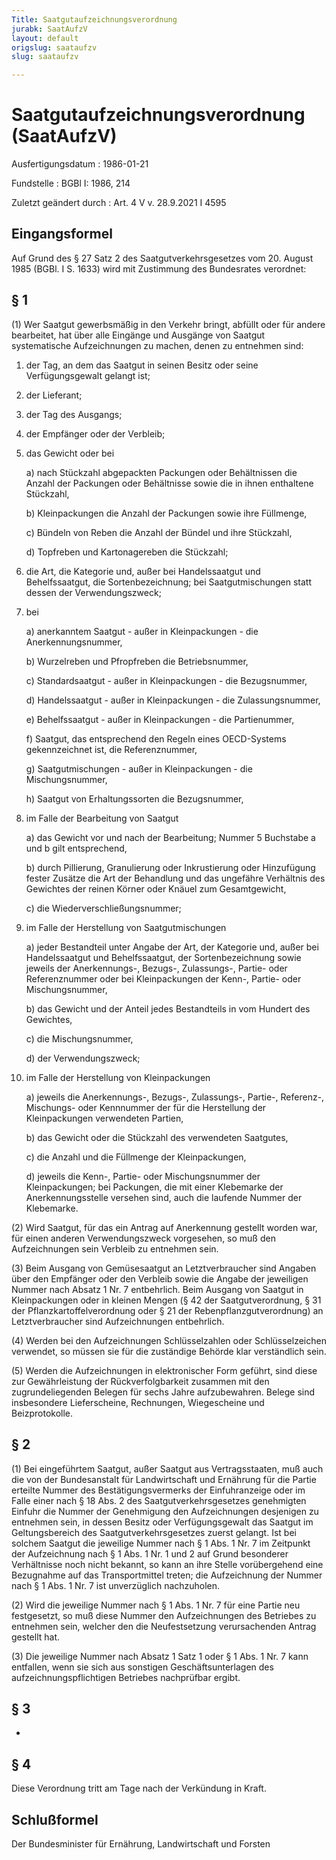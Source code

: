 ```yaml
---
Title: Saatgutaufzeichnungsverordnung
jurabk: SaatAufzV
layout: default
origslug: saataufzv
slug: saataufzv

---
```


# Saatgutaufzeichnungsverordnung (SaatAufzV)

Ausfertigungsdatum
:   1986-01-21

Fundstelle
:   BGBl I: 1986, 214

Zuletzt geändert durch
:   Art. 4 V v. 28.9.2021 I 4595


## Eingangsformel

Auf Grund des § 27 Satz 2 des Saatgutverkehrsgesetzes vom 20. August 1985 (BGBl. I S. 1633) wird mit Zustimmung des Bundesrates verordnet:


## § 1

(1) Wer Saatgut gewerbsmäßig in den Verkehr bringt, abfüllt oder für andere bearbeitet, hat über alle Eingänge und Ausgänge von Saatgut systematische Aufzeichnungen zu machen, denen zu entnehmen sind:

1.  der Tag, an dem das Saatgut in seinen Besitz oder seine Verfügungsgewalt gelangt ist;


2.  der Lieferant;


3.  der Tag des Ausgangs;


4.  der Empfänger oder der Verbleib;


5.  das Gewicht oder bei

    a)  nach Stückzahl abgepackten Packungen oder Behältnissen die Anzahl der Packungen oder Behältnisse sowie die in ihnen enthaltene Stückzahl,


    b)  Kleinpackungen die Anzahl der Packungen sowie ihre Füllmenge,


    c)  Bündeln von Reben die Anzahl der Bündel und ihre Stückzahl,


    d)  Topfreben und Kartonagereben die Stückzahl;





6.  die Art, die Kategorie und, außer bei Handelssaatgut und Behelfssaatgut, die Sortenbezeichnung; bei Saatgutmischungen statt dessen der Verwendungszweck;


7.  bei

    a)  anerkanntem Saatgut - außer in Kleinpackungen - die Anerkennungsnummer,


    b)  Wurzelreben und Pfropfreben die Betriebsnummer,


    c)  Standardsaatgut - außer in Kleinpackungen - die Bezugsnummer,


    d)  Handelssaatgut - außer in Kleinpackungen - die Zulassungsnummer,


    e)  Behelfssaatgut - außer in Kleinpackungen - die Partienummer,


    f)  Saatgut, das entsprechend den Regeln eines OECD-Systems gekennzeichnet ist, die Referenznummer,


    g)  Saatgutmischungen - außer in Kleinpackungen - die Mischungsnummer,


    h)  Saatgut von Erhaltungssorten die Bezugsnummer,





8.  im Falle der Bearbeitung von Saatgut

    a)  das Gewicht vor und nach der Bearbeitung; Nummer 5 Buchstabe a und b gilt entsprechend,


    b)  durch Pillierung, Granulierung oder Inkrustierung oder Hinzufügung fester Zusätze die Art der Behandlung und das ungefähre Verhältnis des Gewichtes der reinen Körner oder Knäuel zum Gesamtgewicht,


    c)  die Wiederverschließungsnummer;





9.  im Falle der Herstellung von Saatgutmischungen

    a)  jeder Bestandteil unter Angabe der Art, der Kategorie und, außer bei Handelssaatgut und Behelfssaatgut, der Sortenbezeichnung sowie jeweils der Anerkennungs-, Bezugs-, Zulassungs-, Partie- oder Referenznummer oder bei Kleinpackungen der Kenn-, Partie- oder Mischungsnummer,


    b)  das Gewicht und der Anteil jedes Bestandteils in vom Hundert des Gewichtes,


    c)  die Mischungsnummer,


    d)  der Verwendungszweck;





10. im Falle der Herstellung von Kleinpackungen

    a)  jeweils die Anerkennungs-, Bezugs-, Zulassungs-, Partie-, Referenz-, Mischungs- oder
        Kennnummer                          der für die Herstellung der Kleinpackungen verwendeten Partien,


    b)  das Gewicht oder die Stückzahl des verwendeten Saatgutes,


    c)  die Anzahl und die Füllmenge der Kleinpackungen,


    d)  jeweils die Kenn-, Partie- oder Mischungsnummer der Kleinpackungen; bei Packungen, die mit einer Klebemarke der Anerkennungsstelle versehen sind, auch die laufende Nummer der Klebemarke.







(2) Wird Saatgut, für das ein Antrag auf Anerkennung gestellt worden war, für einen anderen Verwendungszweck vorgesehen, so muß den Aufzeichnungen sein Verbleib zu entnehmen sein.

(3) Beim Ausgang von Gemüsesaatgut an Letztverbraucher sind Angaben über den Empfänger oder den Verbleib sowie die Angabe der jeweiligen Nummer nach Absatz 1 Nr. 7 entbehrlich. Beim Ausgang von Saatgut in Kleinpackungen oder in kleinen Mengen (§ 42 der Saatgutverordnung, § 31 der Pflanzkartoffelverordnung oder § 21 der Rebenpflanzgutverordnung) an Letztverbraucher sind Aufzeichnungen entbehrlich.

(4) Werden bei den Aufzeichnungen Schlüsselzahlen oder Schlüsselzeichen verwendet, so müssen sie für die zuständige Behörde klar verständlich sein.

(5) Werden die Aufzeichnungen in elektronischer Form geführt, sind diese zur Gewährleistung der Rückverfolgbarkeit zusammen mit den zugrundeliegenden Belegen für sechs Jahre aufzubewahren. Belege sind insbesondere Lieferscheine, Rechnungen, Wiegescheine und Beizprotokolle.


## § 2

(1) Bei eingeführtem Saatgut, außer Saatgut aus Vertragsstaaten, muß auch die von der Bundesanstalt für Landwirtschaft und Ernährung für die Partie erteilte Nummer des Bestätigungsvermerks der Einfuhranzeige oder im Falle einer nach § 18 Abs. 2 des Saatgutverkehrsgesetzes genehmigten Einfuhr die Nummer der Genehmigung den Aufzeichnungen desjenigen zu entnehmen sein, in dessen Besitz oder Verfügungsgewalt das Saatgut im Geltungsbereich des Saatgutverkehrsgesetzes zuerst gelangt. Ist bei solchem Saatgut die jeweilige Nummer nach § 1 Abs. 1 Nr. 7 im Zeitpunkt der Aufzeichnung nach § 1 Abs. 1 Nr. 1 und 2 auf Grund besonderer Verhältnisse noch nicht bekannt, so kann an ihre Stelle vorübergehend eine Bezugnahme auf das Transportmittel treten; die Aufzeichnung der Nummer nach § 1 Abs. 1 Nr. 7 ist unverzüglich nachzuholen.

(2) Wird die jeweilige Nummer nach § 1 Abs. 1 Nr. 7 für eine Partie neu festgesetzt, so muß diese Nummer den Aufzeichnungen des Betriebes zu entnehmen sein, welcher den die Neufestsetzung verursachenden Antrag gestellt hat.

(3) Die jeweilige Nummer nach Absatz 1 Satz 1 oder § 1 Abs. 1 Nr. 7 kann entfallen, wenn sie sich aus sonstigen Geschäftsunterlagen des aufzeichnungspflichtigen Betriebes nachprüfbar ergibt.


## § 3

-


## § 4

Diese Verordnung tritt am Tage nach der Verkündung in Kraft.


## Schlußformel

Der Bundesminister für Ernährung, Landwirtschaft und Forsten

